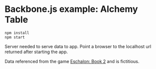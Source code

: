# Backbone.js example: Alchemy Table

    npm install
    npm start

Server needed to serve data to app. Point a browser to the localhost url returned after starting the app.

Data referenced from the game [Eschalon: Book 2](http://basiliskgames.com/eschalon-book-ii) and is fictitious.
